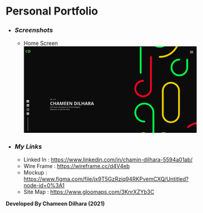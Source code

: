 <h1> Personal Portfolio </h1>

- ### ***Screenshots***

    - Home Screen
    ![Main Screen](assets/images/readMe/Screenshot-20220112090922-1903x948.png)


- ### ***My Links***

    - Linked In : https://www.linkedin.com/in/chamin-dilhara-5594a01ab/
    - Wire Frame : https://wireframe.cc/d4V4eb
    - Mockup : https://www.figma.com/file/jx9T5GzRziq94RKPvemCXQ/Untitled?node-id=0%3A1
    - Site Map : https://www.gloomaps.com/3KnrXZYb3C 







**Developed By Chameen Dilhara (2021)**